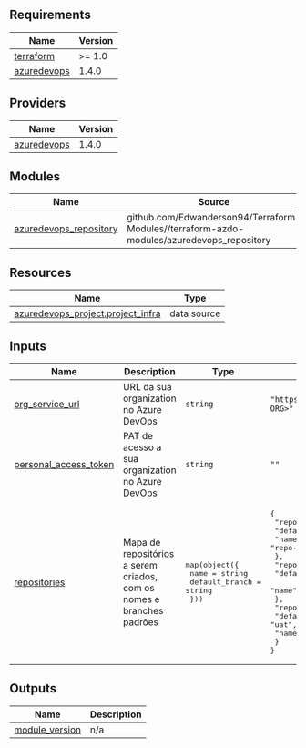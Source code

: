 <!-- BEGIN_TF_DOCS -->
## Requirements

| Name | Version |
|------|---------|
| <a name="requirement_terraform"></a> [terraform](#requirement\_terraform) | >= 1.0 |
| <a name="requirement_azuredevops"></a> [azuredevops](#requirement\_azuredevops) | 1.4.0 |

## Providers

| Name | Version |
|------|---------|
| <a name="provider_azuredevops"></a> [azuredevops](#provider\_azuredevops) | 1.4.0 |

## Modules

| Name | Source | Version |
|------|--------|---------|
| <a name="module_azuredevops_repository"></a> [azuredevops\_repository](#module\_azuredevops\_repository) | github.com/Edwanderson94/Terraform-Modules//terraform-azdo-modules/azuredevops_repository | main |

## Resources

| Name | Type |
|------|------|
| [azuredevops_project.project_infra](https://registry.terraform.io/providers/microsoft/azuredevops/1.4.0/docs/data-sources/project) | data source |

## Inputs

| Name | Description | Type | Default | Required |
|------|-------------|------|---------|:--------:|
| <a name="input_org_service_url"></a> [org\_service\_url](#input\_org\_service\_url) | URL da sua organization no Azure DevOps | `string` | `"https://dev.azure.com/<SUA-ORG>"` | no |
| <a name="input_personal_access_token"></a> [personal\_access\_token](#input\_personal\_access\_token) | PAT de acesso a sua organization no Azure DevOps | `string` | `""` | no |
| <a name="input_repositories"></a> [repositories](#input\_repositories) | Mapa de repositórios a serem criados, com os nomes e branches padrões | <pre>map(object({<br/>    name           = string<br/>    default_branch = string<br/>  }))</pre> | <pre>{<br/>  "repo-01": {<br/>    "default_branch": "main",<br/>    "name": "repo-01"<br/>  },<br/>  "repo-02": {<br/>    "default_branch": "dev",<br/>    "name": "repo-02"<br/>  },<br/>  "repo-03": {<br/>    "default_branch": "uat",<br/>    "name": "repo-03"<br/>  }<br/>}</pre> | no |

## Outputs

| Name | Description |
|------|-------------|
| <a name="output_module_version"></a> [module\_version](#output\_module\_version) | n/a |
<!-- END_TF_DOCS -->